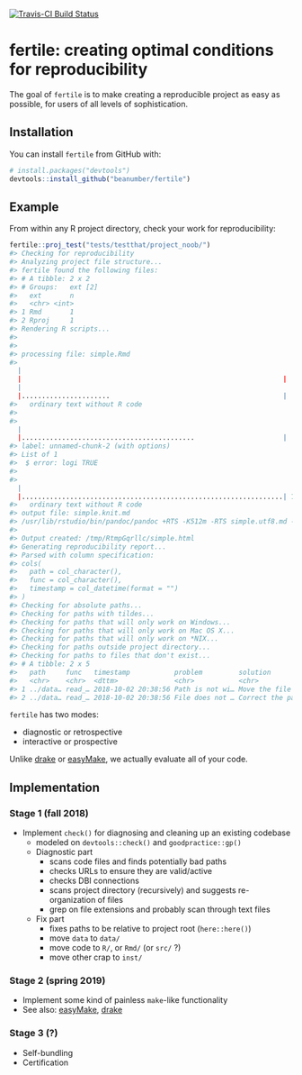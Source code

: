 
<!-- README.md is generated from README.Rmd. Please edit that file -->
[![Travis-CI Build Status](https://travis-ci.org/beanumber/fertile.svg?branch=master)](https://travis-ci.org/beanumber/fertile)

fertile: creating optimal conditions for reproducibility
========================================================

The goal of `fertile` is to make creating a reproducible project as easy as possible, for users of all levels of sophistication.

Installation
------------

You can install `fertile` from GitHub with:

``` r
# install.packages("devtools")
devtools::install_github("beanumber/fertile")
```

Example
-------

From within any R project directory, check your work for reproducibility:

``` r
fertile::proj_test("tests/testthat/project_noob/")
#> Checking for reproducibility
#> Analyzing project file structure...
#> fertile found the following files:
#> # A tibble: 2 x 2
#> # Groups:   ext [2]
#>   ext       n
#>   <chr> <int>
#> 1 Rmd       1
#> 2 Rproj     1
#> Rendering R scripts...
#> 
#> 
#> processing file: simple.Rmd
#> 
  |                                                                       
  |                                                                 |   0%
  |                                                                       
  |......................                                           |  33%
#>   ordinary text without R code
#> 
#> 
  |                                                                       
  |...........................................                      |  67%
#> label: unnamed-chunk-2 (with options) 
#> List of 1
#>  $ error: logi TRUE
#> 
#> 
  |                                                                       
  |.................................................................| 100%
#>   ordinary text without R code
#> output file: simple.knit.md
#> /usr/lib/rstudio/bin/pandoc/pandoc +RTS -K512m -RTS simple.utf8.md --to html4 --from markdown+autolink_bare_uris+ascii_identifiers+tex_math_single_backslash --output /tmp/RtmpGqrllc/simple.html --smart --email-obfuscation none --self-contained --standalone --section-divs --template /home/bbaumer/R/x86_64-pc-linux-gnu-library/3.4/rmarkdown/rmd/h/default.html --no-highlight --variable highlightjs=1 --variable 'theme:bootstrap' --include-in-header /tmp/RtmpGqrllc/rmarkdown-str29ff6f8e3bbe.html --mathjax --variable 'mathjax-url:https://mathjax.rstudio.com/latest/MathJax.js?config=TeX-AMS-MML_HTMLorMML'
#> 
#> Output created: /tmp/RtmpGqrllc/simple.html
#> Generating reproducibility report...
#> Parsed with column specification:
#> cols(
#>   path = col_character(),
#>   func = col_character(),
#>   timestamp = col_datetime(format = "")
#> )
#> Checking for absolute paths...
#> Checking for paths with tildes...
#> Checking for paths that will only work on Windows...
#> Checking for paths that will only work on Mac OS X...
#> Checking for paths that will only work on *NIX...
#> Checking for paths outside project directory...
#> Checking for paths to files that don't exist...
#> # A tibble: 2 x 5
#>   path     func   timestamp           problem         solution            
#>   <chr>    <chr>  <dttm>              <chr>           <chr>               
#> 1 ../data… read_… 2018-10-02 20:38:56 Path is not wi… Move the file and u…
#> 2 ../data… read_… 2018-10-02 20:38:56 File does not … Correct the path to…
```

`fertile` has two modes:

-   diagnostic or retrospective
-   interactive or prospective

Unlike [drake](https://github.com/ropensci/drake) or [easyMake](https://github.com/GShotwell/easyMake), we actually evaluate all of your code.

Implementation
--------------

### Stage 1 (fall 2018)

-   Implement `check()` for diagnosing and cleaning up an existing codebase
    -   modeled on `devtools::check()` and `goodpractice::gp()`
    -   Diagnostic part
        -   scans code files and finds potentially bad paths
        -   checks URLs to ensure they are valid/active
        -   checks DBI connections
        -   scans project directory (recursively) and suggests re-organization of files
        -   grep on file extensions and probably scan through text files
    -   Fix part
        -   fixes paths to be relative to project root (`here::here()`)
        -   move `data` to `data/`
        -   move code to `R/`, or `Rmd/` (or `src/` ?)
        -   move other crap to `inst/`

### Stage 2 (spring 2019)

-   Implement some kind of painless `make`-like functionality
-   See also: [easyMake](https://github.com/GShotwell/easyMake), [drake](https://github.com/ropensci/drake)

### Stage 3 (?)

-   Self-bundling
-   Certification
